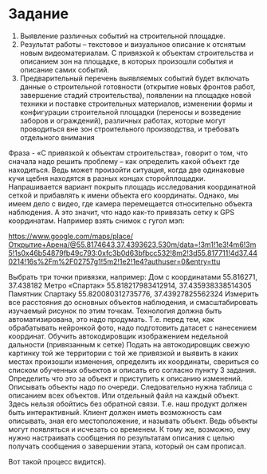 # Задание
1.	Выявление различных событий на строительной площадке. 
2.	Результат работы – текстовое и визуальное описание к отснятым новым видеоматериалам. С привязкой к объектам строительства и описанием зон на площадке, в которых произошли события и описание самих событий.
3.	Предварительный перечень выявляемых событий будет включать данные о строительной готовности (открытие новых фронтов работ, завершение стадий строительства), появлении на площадке новой техники и поставке строительных материалов, изменении формы и конфигурации строительной площадки (переносы и возведение заборов и ограждений), различных работах, которые могут проводиться вне зон строительного производства, и требовать отдельного внимания
   
Фраза -  «С привязкой к объектам строительства»,  говорит о том,  что сначала надо решить проблему – как определить какой объект где находиться. Ведь может произойти ситуация, когда две одинаковые кучи щебня находятся в разных концах сторойплощадки. 
Напрашивается вариант покрыть площадь исследования координатной сеткой и прибавлять к имени объекта его координаты.
Однако, мы имеем дело с видео, где камера перемещается относительно объекта наблюдения. 
А это значит,	что надо как-то привязать сетку к GPS координатам.
Например взять снимок с гугол мэп:

https://www.google.com/maps/place/Открытие+Арена/@55.8174643,37.4393623,530m/data=!3m1!1e3!4m6!3m5!1s0x46b54879fb49c793:0xfc3b0d63bfbcc532!8m2!3d55.817711!4d37.440214!16s%2Fm%2F02757g1!5m2!1e2!1e4?authuser=0&entry=ttu

Выбрать три точки привязки, например:
Дом с координатами  55.816271, 37.438182 
Метро «Спартак»  55.818217983412914, 37.435938338514305
Памятник Спартаку 55.820080312735776, 37.43927825562324
Измерить все расстояния до основных объектов наблюдения, и смасштабировать изучаемый рисунок по этим точкам. 
Технология должна быть автоматизирована, это надо продумать.
Т.е. перед тем, как обрабатывать нейронкой фото, надо подготовить датасет с нанесением координат.
Обучить автокодировщик изображением недельной дальности (привязанным к сетке)
Подать на автокодировщик свежую картинку той же территории с той же привязкой и выявить в каких местах произошли изменения, 
определить их координаты, свериться со списком обученных объектов и описать его согласно пункту 3 задания. 
Определить что это за объект и приступить к описанию изменений.
Описывать объекты надо по очереди. Следовательно нужна таблица с описанием всех объектов. Или отдельный файл на каждый объект.
Здесь нельзя обойтись без обратной связи.
Т.е. наш продукт должен быть интерактивный.
Клиент должен иметь возможность сам описывать, зная его местоположение, и называть объект.
Ведь объекты могут появляться и исчезать со временем.
К тому же, возможно, ему нужно настраивать сообщения по результатам описания с целью получать сообщения о завершении этапа, который он сам прописал.

Вот такой процесс видится).




